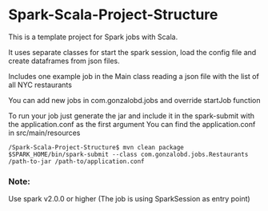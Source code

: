 # Spark-Scala-Project-Structure

This is a template project for Spark jobs with Scala.

It uses separate classes for start the spark session, load the config file and create dataframes from json files.

Includes one example job in the Main class reading a json file with the list of all NYC restaurants

You can add new jobs in com.gonzalobd.jobs and override startJob function

To run your job just generate the jar and include it in the spark-submit with the application.conf as the first argument
You can find the application.conf in src/main/resources

```
/Spark-Scala-Project-Structure$ mvn clean package
$SPARK_HOME/bin/spark-submit --class com.gonzalobd.jobs.Restaurants /path-to-jar /path-to/application.conf 
 ```

### Note: 
Use spark v2.0.0 or higher (The job is using SparkSession as entry point)
